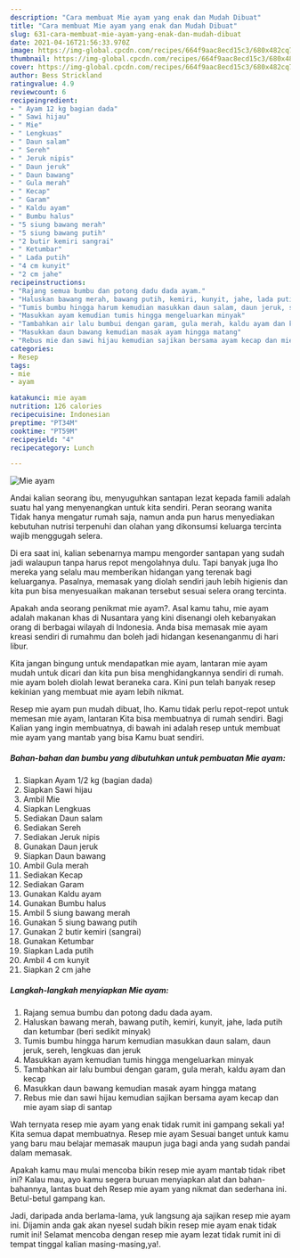 ```yaml
---
description: "Cara membuat Mie ayam yang enak dan Mudah Dibuat"
title: "Cara membuat Mie ayam yang enak dan Mudah Dibuat"
slug: 631-cara-membuat-mie-ayam-yang-enak-dan-mudah-dibuat
date: 2021-04-16T21:56:33.970Z
image: https://img-global.cpcdn.com/recipes/664f9aac8ecd15c3/680x482cq70/mie-ayam-foto-resep-utama.jpg
thumbnail: https://img-global.cpcdn.com/recipes/664f9aac8ecd15c3/680x482cq70/mie-ayam-foto-resep-utama.jpg
cover: https://img-global.cpcdn.com/recipes/664f9aac8ecd15c3/680x482cq70/mie-ayam-foto-resep-utama.jpg
author: Bess Strickland
ratingvalue: 4.9
reviewcount: 6
recipeingredient:
- " Ayam 12 kg bagian dada"
- " Sawi hijau"
- " Mie"
- " Lengkuas"
- " Daun salam"
- " Sereh"
- " Jeruk nipis"
- " Daun jeruk"
- " Daun bawang"
- " Gula merah"
- " Kecap"
- " Garam"
- " Kaldu ayam"
- " Bumbu halus"
- "5 siung bawang merah"
- "5 siung bawang putih"
- "2 butir kemiri sangrai"
- " Ketumbar"
- " Lada putih"
- "4 cm kunyit"
- "2 cm jahe"
recipeinstructions:
- "Rajang semua bumbu dan potong dadu dada ayam."
- "Haluskan bawang merah, bawang putih, kemiri, kunyit, jahe, lada putih dan ketumbar (beri sedikit minyak)"
- "Tumis bumbu hingga harum kemudian masukkan daun salam, daun jeruk, sereh, lengkuas dan jeruk"
- "Masukkan ayam kemudian tumis hingga mengeluarkan minyak"
- "Tambahkan air lalu bumbui dengan garam, gula merah, kaldu ayam dan kecap"
- "Masukkan daun bawang kemudian masak ayam hingga matang"
- "Rebus mie dan sawi hijau kemudian sajikan bersama ayam kecap dan mie ayam siap di santap"
categories:
- Resep
tags:
- mie
- ayam

katakunci: mie ayam 
nutrition: 126 calories
recipecuisine: Indonesian
preptime: "PT34M"
cooktime: "PT59M"
recipeyield: "4"
recipecategory: Lunch

---
```



![Mie ayam](https://img-global.cpcdn.com/recipes/664f9aac8ecd15c3/680x482cq70/mie-ayam-foto-resep-utama.jpg)

Andai kalian seorang ibu, menyuguhkan santapan lezat kepada famili adalah suatu hal yang menyenangkan untuk kita sendiri. Peran seorang  wanita Tidak hanya mengatur rumah saja, namun anda pun harus menyediakan kebutuhan nutrisi terpenuhi dan olahan yang dikonsumsi keluarga tercinta wajib menggugah selera.

Di era  saat ini, kalian sebenarnya mampu mengorder santapan yang sudah jadi walaupun tanpa harus repot mengolahnya dulu. Tapi banyak juga lho mereka yang selalu mau memberikan hidangan yang terenak bagi keluarganya. Pasalnya, memasak yang diolah sendiri jauh lebih higienis dan kita pun bisa menyesuaikan makanan tersebut sesuai selera orang tercinta. 



Apakah anda seorang penikmat mie ayam?. Asal kamu tahu, mie ayam adalah makanan khas di Nusantara yang kini disenangi oleh kebanyakan orang di berbagai wilayah di Indonesia. Anda bisa memasak mie ayam kreasi sendiri di rumahmu dan boleh jadi hidangan kesenanganmu di hari libur.

Kita jangan bingung untuk mendapatkan mie ayam, lantaran mie ayam mudah untuk dicari dan kita pun bisa menghidangkannya sendiri di rumah. mie ayam boleh diolah lewat beraneka cara. Kini pun telah banyak resep kekinian yang membuat mie ayam lebih nikmat.

Resep mie ayam pun mudah dibuat, lho. Kamu tidak perlu repot-repot untuk memesan mie ayam, lantaran Kita bisa membuatnya di rumah sendiri. Bagi Kalian yang ingin membuatnya, di bawah ini adalah resep untuk membuat mie ayam yang mantab yang bisa Kamu buat sendiri.

<!--inarticleads1-->

##### Bahan-bahan dan bumbu yang dibutuhkan untuk pembuatan Mie ayam:

1. Siapkan  Ayam 1/2 kg (bagian dada)
1. Siapkan  Sawi hijau
1. Ambil  Mie
1. Siapkan  Lengkuas
1. Sediakan  Daun salam
1. Sediakan  Sereh
1. Sediakan  Jeruk nipis
1. Gunakan  Daun jeruk
1. Siapkan  Daun bawang
1. Ambil  Gula merah
1. Sediakan  Kecap
1. Sediakan  Garam
1. Gunakan  Kaldu ayam
1. Gunakan  Bumbu halus
1. Ambil 5 siung bawang merah
1. Gunakan 5 siung bawang putih
1. Gunakan 2 butir kemiri (sangrai)
1. Gunakan  Ketumbar
1. Siapkan  Lada putih
1. Ambil 4 cm kunyit
1. Siapkan 2 cm jahe




<!--inarticleads2-->

##### Langkah-langkah menyiapkan Mie ayam:

1. Rajang semua bumbu dan potong dadu dada ayam.
1. Haluskan bawang merah, bawang putih, kemiri, kunyit, jahe, lada putih dan ketumbar (beri sedikit minyak)
1. Tumis bumbu hingga harum kemudian masukkan daun salam, daun jeruk, sereh, lengkuas dan jeruk
1. Masukkan ayam kemudian tumis hingga mengeluarkan minyak
1. Tambahkan air lalu bumbui dengan garam, gula merah, kaldu ayam dan kecap
1. Masukkan daun bawang kemudian masak ayam hingga matang
1. Rebus mie dan sawi hijau kemudian sajikan bersama ayam kecap dan mie ayam siap di santap




Wah ternyata resep mie ayam yang enak tidak rumit ini gampang sekali ya! Kita semua dapat membuatnya. Resep mie ayam Sesuai banget untuk kamu yang baru mau belajar memasak maupun juga bagi anda yang sudah pandai dalam memasak.

Apakah kamu mau mulai mencoba bikin resep mie ayam mantab tidak ribet ini? Kalau mau, ayo kamu segera buruan menyiapkan alat dan bahan-bahannya, lantas buat deh Resep mie ayam yang nikmat dan sederhana ini. Betul-betul gampang kan. 

Jadi, daripada anda berlama-lama, yuk langsung aja sajikan resep mie ayam ini. Dijamin anda gak akan nyesel sudah bikin resep mie ayam enak tidak rumit ini! Selamat mencoba dengan resep mie ayam lezat tidak rumit ini di tempat tinggal kalian masing-masing,ya!.

